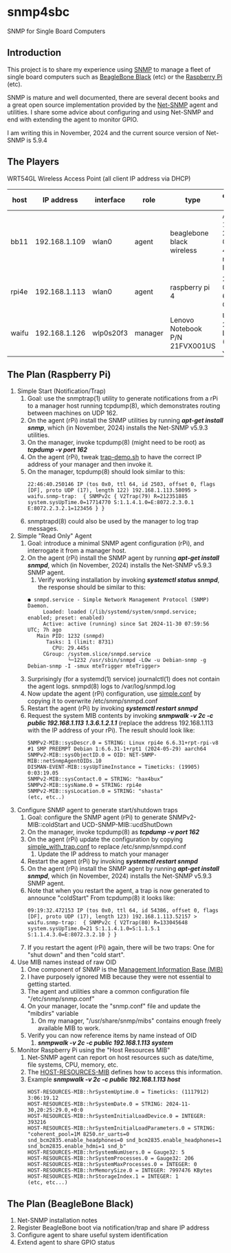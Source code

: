 # snmp4sbc
SNMP for Single Board Computers

## Introduction
This project is to share my experience using [SNMP](https://en.wikipedia.org/wiki/Simple_Network_Management_Protocol) to manage a fleet of single board computers such as [BeagleBone Black](https://beagleboard.org/black) (etc) or the [Raspberry Pi](https://en.wikipedia.org/wiki/Raspberry_Pi) (etc).

SNMP is mature and well documented, there are several decent books and a great open source implementation provided by the [Net-SNMP](https://en.wikipedia.org/wiki/Net-SNMP) agent and utilities.  I share some advice about configuring and using Net-SNMP and end with extending the agent to monitor GPIO.

I am writing this in November, 2024 and the current source version of Net-SNMP is 5.9.4

## The Players
WRT54GL Wireless Access Point (all client IP address via DHCP)

| host  | IP address    | interface | role    | type                           | operating system                       |
|-------|---------------|-----------|---------|--------------------------------|----------------------------------------|
| bb11  | 192.168.1.109 | wlan0     | agent   | beaglebone black wireless      | AM335x 11.7 2023-09-02 4GB microSD IoT |
| rpi4e | 192.168.1.113 | wlan0     | agent   | raspberry pi 4                 | 2024-03-15 64bit rPi OS                |
| waifu | 192.168.1.126 | wlp0s20f3 | manager | Lenovo Notebook P/N 21FVX001US | Ubuntu 22.04.5 LTS (Jammy Jellyfish)   |

## The Plan (Raspberry Pi)
1. Simple Start (Notification/Trap)
    1. Goal: use the snmptrap(1) utility to generate notifications from a rPi to a manager host running tcpdump(8), which demonstrates routing between machines on UDP 162.
    1. On the agent (rPi) install the SNMP utilities by running ***apt-get install snmp***, which (in November, 2024) installs the Net-SNMP v5.9.3 utilities.
    1. On the manager, invoke tcpdump(8) (might need to be root) as ***tcpdump -v port 162***
    1. On the agent (rPi), tweak [trap-demo.sh](https://github.com/guycole/snmp4sbc/blob/main/bin/trap-demo.sh) to have the correct IP address of your manager and then invoke it.
    1. On the manager, tcpdump(8) should look similar to this:
        ```
        22:46:40.250146 IP (tos 0x0, ttl 64, id 2503, offset 0, flags [DF], proto UDP (17), length 122) 192.168.1.113.58095 > waifu.snmp-trap:  { SNMPv2c { V2Trap(79) R=212351885  system.sysUpTime.0=17714770 S:1.1.4.1.0=E:8072.2.3.0.1 E:8072.2.3.2.1=123456 } }
        ```
    1. snmptrapd(8) could also be used by the manager to log trap messages.
1. Simple "Read Only" Agent
    1. Goal: introduce a minimal SNMP agent configuration (rPi), and interrogate it from a manager host.
    1. On the agent (rPi) install the SNMP agent by running ***apt-get install snmpd***, which (in November, 2024) installs the Net-SNMP v5.9.3 SNMP agent.
        1. Verify working installation by invoking ***systemctl status snmpd***, the response should be similar to this:
        ```
        ● snmpd.service - Simple Network Management Protocol (SNMP) Daemon.
             Loaded: loaded (/lib/systemd/system/snmpd.service; enabled; preset: enabled)
             Active: active (running) since Sat 2024-11-30 07:59:56 UTC; 7h ago
           Main PID: 1232 (snmpd)
              Tasks: 1 (limit: 8731)
                CPU: 29.445s
             CGroup: /system.slice/snmpd.service
                     └─1232 /usr/sbin/snmpd -LOw -u Debian-snmp -g Debian-snmp -I -smux mteTrigger mteTrigger> 
        ```
    1. Surprisingly (for a systemd(1) service) journalctl(1) does not contain the agent logs.  snmpd(8) logs to /var/log/snmpd.log
    1. Now update the agent (rPi) configuration, use [simple.conf](https://github.com/guycole/snmp4sbc/blob/main/config/simple.conf) by copying it to overwrite /etc/snmp/snmpd.conf
    1. Restart the agent (rPi) by invoking ***systemctl restart snmpd***
    1. Request the system MIB contents by invoking ***snmpwalk -v 2c -c public 192.168.1.113 1.3.6.1.2.1.1*** (replace the address 192.168.1.113 with the IP address of your rPi).  The result should look like:
        ```
        SNMPv2-MIB::sysDescr.0 = STRING: Linux rpi4e 6.6.31+rpt-rpi-v8 #1 SMP PREEMPT Debian 1:6.6.31-1+rpt1 (2024-05-29) aarch64
        SNMPv2-MIB::sysObjectID.0 = OID: NET-SNMP-MIB::netSnmpAgentOIDs.10
        DISMAN-EVENT-MIB::sysUpTimeInstance = Timeticks: (19905) 0:03:19.05
        SNMPv2-MIB::sysContact.0 = STRING: "hax4bux”
        SNMPv2-MIB::sysName.0 = STRING: rpi4e
        SNMPv2-MIB::sysLocation.0 = STRING: "shasta"
        (etc, etc..)
        ```
1. Configure SNMP agent to generate start/shutdown traps
    1. Goal: configure the SNMP agent (rPi) to generate SNMPv2-MIB::coldStart and UCD-SNMP-MIB::ucdShutDown 
    1. On the manager, invoke tcpdump(8) as ***tcpdump -v port 162***
    1. On the agent (rPi) update the configuration by copying [simple_with_trap.conf](https://github.com/guycole/snmp4sbc/blob/main/config/simple_with_trap.conf) to replace /etc/snmp/snmpd.conf
        1. Update the IP address to match your manager
    1. Restart the agent (rPi) by invoking ***systemctl restart snmpd***
    1. On the agent (rPi) install the SNMP agent by running ***apt-get install snmpd***, which (in November, 2024) installs the Net-SNMP v5.9.3 SNMP agent.
    1. Note that when you restart the agent, a trap is now generated to announce "coldStart"  From tcpdump(8) it looks like:
        ```
        09:19:32.472153 IP (tos 0x0, ttl 64, id 54386, offset 0, flags [DF], proto UDP (17), length 123) 192.168.1.113.52157 > waifu.snmp-trap:  { SNMPv2c { V2Trap(80) R=133045648  system.sysUpTime.0=21 S:1.1.4.1.0=S:1.1.5.1 S:1.1.4.3.0=E:8072.3.2.10 } } 
   
        ```
    1. If you restart the agent (rPi) again, there will be two traps: One for "shut down" and then "cold start".
1. Use MIB names instead of raw OID
    1. One component of SNMP is the [Management Information Base (MIB)](https://en.wikipedia.org/wiki/Management_information_base)
    1. I have purposely ignored MIB because they were not essential to getting started.
    1. The agent and utilities share a common configuration file "/etc/snmp/snmp.conf"
    1. On your manager, locate the "snmp.conf" file and update the "mibdirs" variable
        1. On my manager, "/usr/share/snmp/mibs" contains enough freely available MIB to work.
    1. Verify you can now reference items by name instead of OID
        1. ***snmpwalk -v 2c -c public 192.168.1.113 system***
1. Monitor Raspberry Pi using the "Host Resources MIB"
    1. Net-SNMP agent can report on host resources such as date/time, file systems, CPU, memory, etc.
    1. The [HOST-RESOURCES-MIB](http://net-snmp.org/docs/mibs/host.html) defines how to access this information.
    1. Example ***snmpwalk -v 2c -c public 192.168.1.113 host***
        ```
        HOST-RESOURCES-MIB::hrSystemUptime.0 = Timeticks: (1117912) 3:06:19.12
        HOST-RESOURCES-MIB::hrSystemDate.0 = STRING: 2024-11-30,20:25:29.0,+0:0
        HOST-RESOURCES-MIB::hrSystemInitialLoadDevice.0 = INTEGER: 393216
        HOST-RESOURCES-MIB::hrSystemInitialLoadParameters.0 = STRING: "coherent_pool=1M 8250.nr_uarts=0 snd_bcm2835.enable_headphones=0 snd_bcm2835.enable_headphones=1 snd_bcm2835.enable_hdmi=1 snd_b"
        HOST-RESOURCES-MIB::hrSystemNumUsers.0 = Gauge32: 5
        HOST-RESOURCES-MIB::hrSystemProcesses.0 = Gauge32: 206
        HOST-RESOURCES-MIB::hrSystemMaxProcesses.0 = INTEGER: 0
        HOST-RESOURCES-MIB::hrMemorySize.0 = INTEGER: 7997476 KBytes
        HOST-RESOURCES-MIB::hrStorageIndex.1 = INTEGER: 1
        (etc, etc...)
        ```

## The Plan (BeagleBone Black)
1. Net-SNMP installation notes
1. Register BeagleBone boot via notification/trap and share IP address
1. Configure agent to share useful system identification
1. Extend agent to share GPIO status
